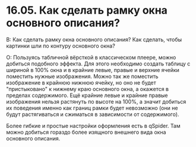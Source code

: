 # 16.05. Как сделать рамку окна основного описания?
<!-- [:faq_16_05] -->

В: Как сделать рамку окна основного описания?
	Как сделать, чтобы картинки шли по контуру основного окна?

О:
Пользуясь табличной вёрсткой в классическом плеере, можно добиться подобного эффекта. Для этого необходимо создать таблицу с шириной в 100% окна и в крайние левые, правые и верхние ячейки поместить нужные изображения. Можно так же поместить изображение в крайнюю нижнюю ячейку, но оно не будет "пристыковано" к нижнему краю основного окна, а окажется в пределах содержимого. Ещё крайние левые и крайние правые изображения нельзя растянуть по высоте на 100%, а значит добиться их поведения именно как границ рамки будет невозможно (они не будут растягиваться и сжиматься в зависимости от содержимого).

Более гибкие и простые настройки оформления есть в qSpider. Там можно добиться гораздо более изящного внешнего вида окна основного описания.
